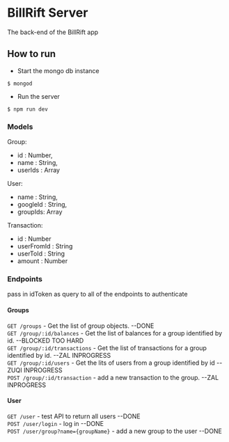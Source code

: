 # BillRift Server
The back-end of the BillRift app

## How to run
- Start the mongo db instance
```
$ mongod
```
- Run the server  
```
$ npm run dev
```

### Models
Group:
  - id : Number,
  - name : String,
  - userIds : Array
  
User:
  - name : String,
  - googleId : String,
  - groupIds: Array

Transaction:  
  - id : Number  
  - userFromId : String  
  - userToId :  String  
  - amount : Number  
  
### Endpoints 
pass in idToken as query to all of the endpoints to authenticate  
#### Groups
`GET /groups` - Get the list of group objects. --DONE  
`GET /group/:id/balances` - Get the list of balances for a group identified by id. --BLOCKED TOO HARD  
`GET /group/:id/transactions` - Get the list of transactions for a group identified by id. --ZAL INPROGRESS  
`GET /group/:id/users` - Get the lits of users from a group identified by id --ZUQI INPROGRESS  
`POST /group/:id/transaction` - add a new transaction to the group. --ZAL INPROGRESS  
#### User
`GET /user` - test API to return all users --DONE  
`POST /user/login` - log in --DONE  
`POST /user/group?name={groupName}` - add a new group to the user --DONE    
